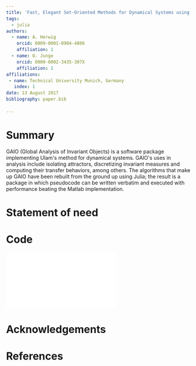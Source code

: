 ```yaml
---
title: 'Fast, Elegant Set-Oriented Methods for Dynamical Systems using GAIO.jl'
tags:
  - julia
authors:
  - name: A. Herwig
    orcid: 0009-0001-0904-4806
    affiliation: 1
  - name: O. Junge
    orcid: 0000-0002-3435-307X
    affiliation: 1
affiliations:
 - name: Technical University Munich, Germany
   index: 1
date: 13 August 2017
bibliography: paper.bib

---
```


# Summary

GAIO (Global Analysis of Invariant Objects) is a software package implementing 
Ulam's method for dynamical systems. GAIO's uses in analysis include isolating 
attractors, discretizing invariant measures and computing their transfer 
behaviors, among others. The algorithms that make up GAIO have been rebuilt 
from the ground up using Julia; the result is a package in which pseudocode 
can be written verbatim and executed with performance beating the Matlab 
implementation. 

# Statement of need



# Code  

![Left: original pseudocode derived in [@subalg]. Right: Code within GAIO.jl](fig_comparison.pdf)

# Acknowledgements



# References
